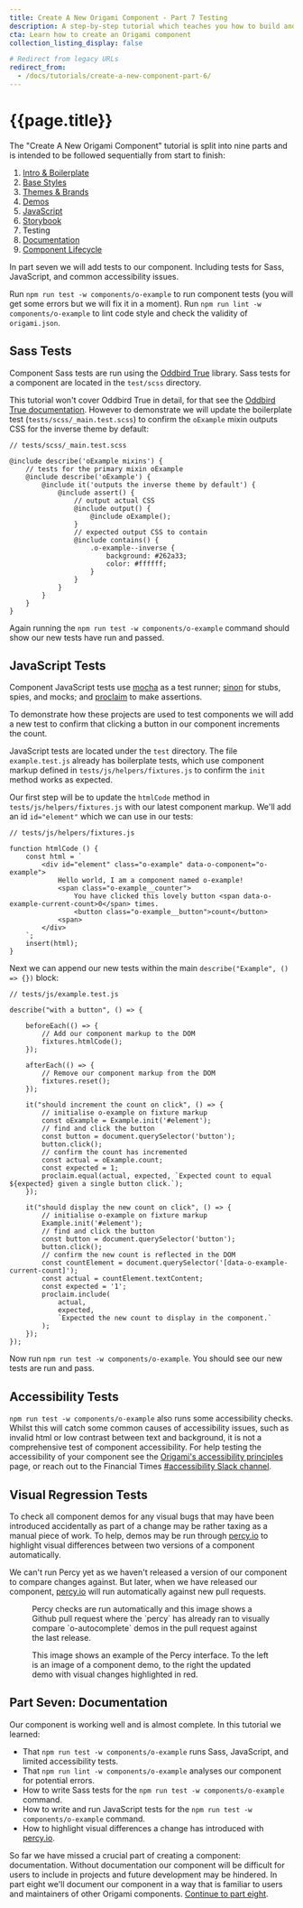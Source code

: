 ```yaml
---
title: Create A New Origami Component - Part 7 Testing
description: A step-by-step tutorial which teaches you how to build and deploy a new Origami component.
cta: Learn how to create an Origami component
collection_listing_display: false

# Redirect from legacy URLs
redirect_from:
  - /docs/tutorials/create-a-new-component-part-6/
---
```


# {{page.title}}

The "Create A New Origami Component" tutorial is split into nine parts and is intended to be followed sequentially from start to finish:
1. [Intro & Boilerplate](/documentation/tutorials/create-a-new-component-part-1/)
2. [Base Styles](/documentation/tutorials/create-a-new-component-part-2/)
3. [Themes & Brands](/documentation/tutorials/create-a-new-component-part-3/)
4. [Demos](/documentation/tutorials/create-a-new-component-part-4/)
5. [JavaScript](/documentation/tutorials/create-a-new-component-part-5/)
6. [Storybook](/documentation/tutorials/create-a-new-component-part-6/)
7. Testing
8. [Documentation](/documentation/tutorials/create-a-new-component-part-8/)
9. [Component Lifecycle](/documentation/tutorials/create-a-new-component-part-9/)

In part seven we will add tests to our component. Including tests for Sass, JavaScript, and common accessibility issues.

Run `npm run test -w components/o-example` to run component tests (you will get some errors but we will fix it in a moment). Run `npm run lint -w components/o-example` to lint code style and check the validity of `origami.json`.

## Sass Tests

Component Sass tests are run using the [Oddbird True](https://www.oddbird.net/true/) library. Sass tests for a component are located in the `test/scss` directory.

This tutorial won't cover Oddbird True in detail, for that see the [Oddbird True documentation](https://www.oddbird.net/true/docs/). However to demonstrate we will update the boilerplate test (`tests/scss/_main.test.scss`) to confirm the `oExample` mixin outputs CSS for the inverse theme by default:

<pre><code class="o-syntax-highlight--scss">// tests/scss/_main.test.scss

@include describe('oExample mixins') {
    // tests for the primary mixin oExample
	@include describe('oExample') {
		@include it('outputs the inverse theme by default') {
			@include assert() {
				// output actual CSS
				@include output() {
					@include oExample();
				}
				// expected output CSS to contain
				@include contains() {
					.o-example--inverse {
						background: #262a33;
						color: #ffffff;
					}
				}
			}
		}
	}
}</code></pre>

Again running the `npm run test -w components/o-example` command should show our new tests have run and passed.

## JavaScript Tests

Component JavaScript tests use [mocha](https://mochajs.org/) as a test runner; [sinon](https://sinonjs.org/) for stubs, spies, and mocks; and [proclaim](https://github.com/rowanmanning/proclaim) to make assertions.

To demonstrate how these projects are used to test components we will add a new test to confirm that clicking a button in our component increments the count.

JavaScript tests are located under the `test` directory. The file `example.test.js` already has boilerplate tests, which use component markup defined in `tests/js/helpers/fixtures.js` to confirm the `init` method works as expected.

Our first step will be to update the `htmlCode` method in `tests/js/helpers/fixtures.js` with our latest component markup. We'll add an id `id="element"` which we can use in our tests:
<pre><code class="o-syntax-highlight--js">// tests/js/helpers/fixtures.js

function htmlCode () {
	const html = `
        &lt;div id="element" class="o-example" data-o-component="o-example">
            Hello world, I am a component named o-example!
            &lt;span class="o-example__counter">
                You have clicked this lovely button &lt;span data-o-example-current-count>0&lt;/span> times.
                &lt;button class="o-example__button">count&lt;/button>
            &lt;span>
        &lt;/div>
	`;
	insert(html);
}
</code></pre>

Next we can append our new tests within the main `describe("Example", () => {})` block:
<pre><code class="o-syntax-highlight--js">// tests/js/example.test.js

describe("with a button", () => {

    beforeEach(() => {
        // Add our component markup to the DOM
        fixtures.htmlCode();
    });

    afterEach(() => {
        // Remove our component markup from the DOM
        fixtures.reset();
    });

    it("should increment the count on click", () => {
        // initialise o-example on fixture markup
        const oExample = Example.init('#element');
        // find and click the button
        const button = document.querySelector('button');
        button.click();
        // confirm the count has incremented
        const actual = oExample.count;
        const expected = 1;
        proclaim.equal(actual, expected, `Expected count to equal ${expected} given a single button click.`);
    });

    it("should display the new count on click", () => {
        // initialise o-example on fixture markup
        Example.init('#element');
        // find and click the button
        const button = document.querySelector('button');
        button.click();
        // confirm the new count is reflected in the DOM
        const countElement = document.querySelector('[data-o-example-current-count]');
        const actual = countElement.textContent;
        const expected = '1';
        proclaim.include(
            actual,
            expected,
            `Expected the new count to display in the component.`
        );
    });
});
</code></pre>

Now run `npm run test -w components/o-example`. You should see our new tests are run and pass.


## Accessibility Tests

`npm run test -w components/o-example` also runs some accessibility checks. Whilst this will catch some common causes of accessibility issues, such as invalid html or low contrast between text and background, it is not a comprehensive test of component accessibility. For help testing the accessibility of your component see the [Origami's accessibility principles](/documentation/principles/accessibility/) page, or reach out to the Financial Times [#accessibility Slack channel](https://app.slack.com/client/T025C95MN/C2LMEKC6S).

## Visual Regression Tests

To check all component demos for any visual bugs that may have been introduced accidentally as part of a change may be rather taxing as a manual piece of work. To help, demos may be run through [percy.io](https://percy.io/) to highlight visual differences between two versions of a component automatically.

We can't run Percy yet as we haven't released a version of our component to compare changes against. But later, when we have released our component, [percy.io](https://percy.io/) will run automatically against new pull requests.

<figure>
	<img alt="" src="/assets/images/tutorial-new-component/hello-world-demo-21-tests.png" />
	<figcaption>
				Percy checks are run automatically and this image shows a Github pull request where the `percy` has already ran to visually compare `o-autocomplete` demos in the pull request against the last release.
	</figcaption>
</figure>

<figure>
	<img alt="" src="/assets/images/tutorial-new-component/hello-world-demo-22-tests.png" />
	<figcaption>
        This image shows an example of the Percy interface. To the left is an image of a component demo, to the right the updated demo with visual changes highlighted in red.
	</figcaption>
</figure>


## Part Seven: Documentation

Our component is working well and is almost complete. In this tutorial we learned:
- That `npm run test -w components/o-example` runs Sass, JavaScript, and limited accessibility tests.
- That `npm run lint -w components/o-example` analyses our component for potential errors.
- How to write Sass tests for the `npm run test -w components/o-example` command.
- How to write and run JavaScript tests for the `npm run test -w components/o-example` command.
- How to highlight visual differences a change has introduced with [percy.io](https://percy.io/).

So far we have missed a crucial part of creating a component: documentation. Without documentation our component will be difficult for users to include in projects and future development may be hindered. In part eight we'll document our component in a way that is familiar to users and maintainers of other Origami components. [Continue to part eight](/documentation/tutorials/create-a-new-component-part-8).
